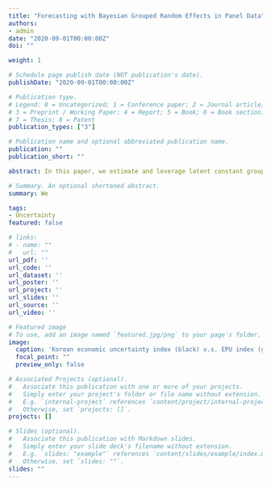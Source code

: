 ```yaml
---
title: "Forecasting with Bayesian Grouped Random Effects in Panel Data"
authors:
- admin
date: "2020-09-01T00:00:00Z"
doi: ""

weight: 1

# Schedule page publish date (NOT publication's date).
publishDate: "2020-09-01T00:00:00Z"

# Publication type.
# Legend: 0 = Uncategorized; 1 = Conference paper; 2 = Journal article;
# 3 = Preprint / Working Paper; 4 = Report; 5 = Book; 6 = Book section;
# 7 = Thesis; 8 = Patent
publication_types: ["3"]

# Publication name and optional abbreviated publication name.
publication: ""
publication_short: ""

abstract: In this paper, we estimate and leverage latent constant group structure to generate the point, set, and density forecasts for short dynamic panel data. We implement a nonparametric Bayesian approach to simultaneously identify coefficients and group membership in the random effects which are heterogeneous across groups but fixed within a group. This method allows us to flexibly incorporate subjective prior knowledge on the group structure that potentially improves the predictive accuracy. In Monte Carlo experiments, we demonstrate that our Bayesian grouped random effects (BGRE) estimators produce accurate estimates and score predictive gains over standard panel data estimators. With a data-driven group structure, the BGRE estimators exhibit comparable accuracy of clustering with the *Kmeans* algorithm and outperform a two-step Bayesian grouped estimator whose group structure relies on *Kmeans*. In the empirical analysis, we apply our method to forecast the investment rate across a broad range of firms and illustrate that the estimated latent group structure facilitates forecasts relative to standard panel data estimators.

# Summary. An optional shortened abstract.
summary: We 

tags:
- Uncertainty
featured: false

# links:
# - name: ""
#   url: ""
url_pdf: ''
url_code: ''
url_dataset: ''
url_poster: ''
url_project: ''
url_slides: ''
url_source: ''
url_video: ''

# Featured image
# To use, add an image named `featured.jpg/png` to your page's folder. 
image:
  caption: 'Korean economic uncertainty index (black) v.s. EPU index (gray)'
  focal_point: ""
  preview_only: false

# Associated Projects (optional).
#   Associate this publication with one or more of your projects.
#   Simply enter your project's folder or file name without extension.
#   E.g. `internal-project` references `content/project/internal-project/index.md`.
#   Otherwise, set `projects: []`.
projects: []

# Slides (optional).
#   Associate this publication with Markdown slides.
#   Simply enter your slide deck's filename without extension.
#   E.g. `slides: "example"` references `content/slides/example/index.md`.
#   Otherwise, set `slides: ""`.
slides: ""
---
```


